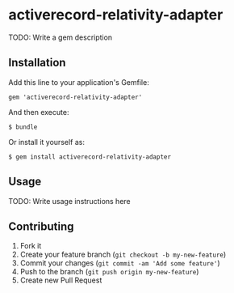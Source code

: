 # activerecord-relativity-adapter

TODO: Write a gem description

## Installation

Add this line to your application's Gemfile:

    gem 'activerecord-relativity-adapter'

And then execute:

    $ bundle

Or install it yourself as:

    $ gem install activerecord-relativity-adapter

## Usage

TODO: Write usage instructions here

## Contributing

1. Fork it
2. Create your feature branch (`git checkout -b my-new-feature`)
3. Commit your changes (`git commit -am 'Add some feature'`)
4. Push to the branch (`git push origin my-new-feature`)
5. Create new Pull Request
